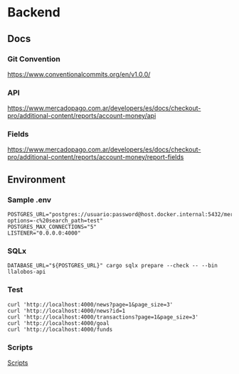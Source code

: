 # Backend

## Docs

### Git Convention

https://www.conventionalcommits.org/en/v1.0.0/

### API
https://www.mercadopago.com.ar/developers/es/docs/checkout-pro/additional-content/reports/account-money/api

### Fields
https://www.mercadopago.com.ar/developers/es/docs/checkout-pro/additional-content/reports/account-money/report-fields

## Environment

### Sample .env

```
POSTGRES_URL="postgres://usuario:password@host.docker.internal:5432/mercadopago?options=-c%20search_path=test"
POSTGRES_MAX_CONNECTIONS="5"
LISTENER="0.0.0.0:4000"
```

### SQLx

```
DATABASE_URL="${POSTGRES_URL}" cargo sqlx prepare --check -- --bin llalobos-api
```

### Test
```
curl 'http://localhost:4000/news?page=1&page_size=3'
curl 'http://localhost:4000/news?id=1
curl 'http://localhost:4000/transactions?page=1&page_size=3'
curl 'http://localhost:4000/goal
curl 'http://localhost:4000/funds
```

### Scripts

[Scripts](scripts/README.md)